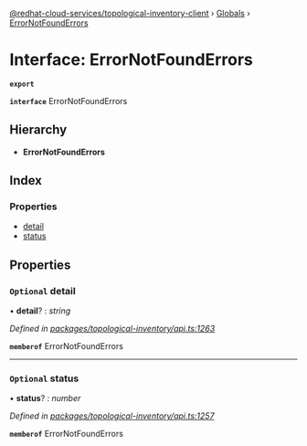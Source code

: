 [@redhat-cloud-services/topological-inventory-client](../README.md) › [Globals](../globals.md) › [ErrorNotFoundErrors](errornotfounderrors.md)

# Interface: ErrorNotFoundErrors

**`export`** 

**`interface`** ErrorNotFoundErrors

## Hierarchy

* **ErrorNotFoundErrors**

## Index

### Properties

* [detail](errornotfounderrors.md#optional-detail)
* [status](errornotfounderrors.md#optional-status)

## Properties

### `Optional` detail

• **detail**? : *string*

*Defined in [packages/topological-inventory/api.ts:1263](https://github.com/leSamo/javascript-clients/blob/master/packages/topological-inventory/api.ts#L1263)*

**`memberof`** ErrorNotFoundErrors

___

### `Optional` status

• **status**? : *number*

*Defined in [packages/topological-inventory/api.ts:1257](https://github.com/leSamo/javascript-clients/blob/master/packages/topological-inventory/api.ts#L1257)*

**`memberof`** ErrorNotFoundErrors
